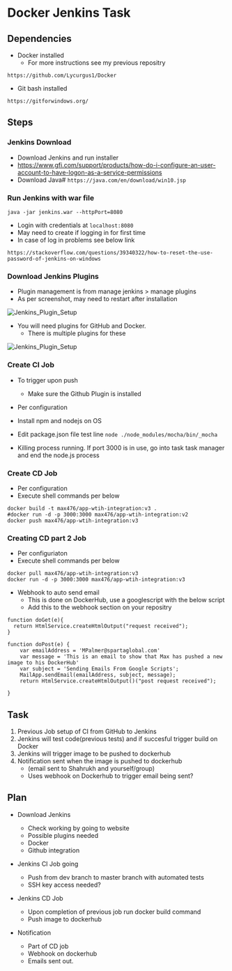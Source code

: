 # Docker Jenkins Task

## Dependencies

- Docker installed
	- For more instructions see my previous repositry

```https://github.com/Lycurgus1/Docker```

- Git bash installed

```https://gitforwindows.org/```

## Steps

### Jenkins Download

- Download Jenkins and run installer
- https://www.gfi.com/support/products/how-do-i-configure-an-user-account-to-have-logon-as-a-service-permissions
- Download Java#
```https://java.com/en/download/win10.jsp```

### Run Jenkins with war file

```java -jar jenkins.war --httpPort=8080```

- Login with credentials at ```localhost:8080```
- May need to create if logging in for first time
- In case of log in problems see below link

```https://stackoverflow.com/questions/39340322/how-to-reset-the-use-password-of-jenkins-on-windows```

### Download Jenkins Plugins

- Plugin management is from manage jenkins > manage plugins
- As per screenshot, may need to restart after installation

![Jenkins_Plugin_Setup](images/Jenkins_Plugins.PNG)

- You will need plugins for GitHub and Docker.
	- There is multiple plugins for these

![Jenkins_Plugin_Setup](images/Jenkins_Plugin.PNG)

### Create CI Job

- To trigger upon push
	- Make sure the Github Plugin is installed

- Per configuration
- Install npm and nodejs on OS
- Edit package.json file test line
```node ./node_modules/mocha/bin/_mocha```

- Killing process running. If port 3000 is in use, go into task task manager and end the node.js process

### Create CD Job

- Per configuration
- Execute shell commands per below
```
docker build -t max476/app-wtih-integration:v3 .
#docker run -d -p 3000:3000 max476/app-wtih-integration:v2
docker push max476/app-wtih-integration:v3
```

### Creating CD part 2 Job

- Per configuriaton
- Execute shell commands per below
```
docker pull max476/app-wtih-integration:v3
docker run -d -p 3000:3000 max476/app-wtih-integration:v3
```
- Webhook to auto send email
	- This is done on DockerHub, use a googlescript with the below script
	- Add this to the webhook section on your repositry
```
function doGet(e){
  return HtmlService.createHtmlOutput("request received");
}

function doPost(e) {
    var emailAddress = 'MPalmer@spartaglobal.com'
    var message = 'This is an email to show that Max has pushed a new image to his DockerHub'
    var subject = 'Sending Emails From Google Scripts';
    MailApp.sendEmail(emailAddress, subject, message);
    return HtmlService.createHtmlOutput()("post request received");
  
}
```

## Task

1. Previous Job setup of CI from GitHub to Jenkins
2. Jenkins will test code(previous tests) and if succesful trigger build on Docker
3. Jenkins will trigger image to be pushed to dockerhub
4. Notification sent when the image is pushed to dockerhub
	- (email sent to Shahrukh and yourself/group)
	- Uses webhook on Dockerhub to trigger email being sent?

## Plan

- Download Jenkins 
	- Check working by going to website
	- Possible plugins needed
	- Docker
	- Github integration

- Jenkins CI Job going
	- Push from dev branch to master branch with automated tests
	- SSH key access needed?

- Jenkins CD Job
	- Upon completion of previous job run docker build command
	- Push image to dockerhub

- Notification
	- Part of CD job
	- Webhook on dockerhub
	- Emails sent out. 